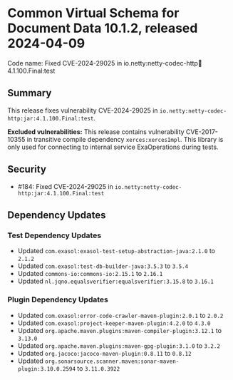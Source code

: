 # Common Virtual Schema for Document Data 10.1.2, released 2024-04-09

Code name: Fixed CVE-2024-29025 in io.netty:netty-codec-http:jar:4.1.100.Final:test

## Summary

This release fixes vulnerability CVE-2024-29025 in `io.netty:netty-codec-http:jar:4.1.100.Final:test`.

**Excluded vulnerabilities:** This release contains vulnerability CVE-2017-10355 in transitive compile dependency `xerces:xercesImpl`. This library is only used for connecting to internal service ExaOperations during tests.

## Security

* #184: Fixed CVE-2024-29025 in `io.netty:netty-codec-http:jar:4.1.100.Final:test`

## Dependency Updates

### Test Dependency Updates

* Updated `com.exasol:exasol-test-setup-abstraction-java:2.1.0` to `2.1.2`
* Updated `com.exasol:test-db-builder-java:3.5.3` to `3.5.4`
* Updated `commons-io:commons-io:2.15.1` to `2.16.1`
* Updated `nl.jqno.equalsverifier:equalsverifier:3.15.8` to `3.16.1`

### Plugin Dependency Updates

* Updated `com.exasol:error-code-crawler-maven-plugin:2.0.1` to `2.0.2`
* Updated `com.exasol:project-keeper-maven-plugin:4.2.0` to `4.3.0`
* Updated `org.apache.maven.plugins:maven-compiler-plugin:3.12.1` to `3.13.0`
* Updated `org.apache.maven.plugins:maven-gpg-plugin:3.1.0` to `3.2.2`
* Updated `org.jacoco:jacoco-maven-plugin:0.8.11` to `0.8.12`
* Updated `org.sonarsource.scanner.maven:sonar-maven-plugin:3.10.0.2594` to `3.11.0.3922`
